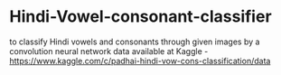 # Hindi-Vowel-consonant-classifier
to classify Hindi vowels and consonants through given images by a convolution neural network
 data available at Kaggle -https://www.kaggle.com/c/padhai-hindi-vow-cons-classification/data

